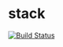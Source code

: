 # stack

[![Build Status](https://travis-ci.org/CatInCosmicSpace/stack.svg?branch=master)](https://travis-ci.org/CatInCosmicSpace/stack)
